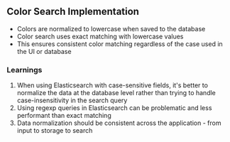 ## Color Search Implementation
- Colors are normalized to lowercase when saved to the database
- Color search uses exact matching with lowercase values
- This ensures consistent color matching regardless of the case used in the UI or database

### Learnings
1. When using Elasticsearch with case-sensitive fields, it's better to normalize the data at the database level rather than trying to handle case-insensitivity in the search query
2. Using regexp queries in Elasticsearch can be problematic and less performant than exact matching
3. Data normalization should be consistent across the application - from input to storage to search
